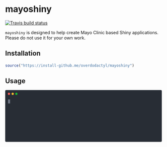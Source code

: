 
<!-- README.md is generated from README.Rmd. Please edit that file -->

# mayoshiny

<!-- badges: start -->

[![Travis build
status](https://travis-ci.org/overdodactyl/mayoshiny.svg?branch=master)](https://travis-ci.org/overdodactyl/mayoshiny)
<!-- badges: end -->

`mayoshiny` is designed to help create Mayo Clinic based Shiny
applications. Please do not use it for your own work.

## Installation

``` r
source("https://install-github.me/overdodactyl/mayoshiny")
```

## Usage

![\!](man/figures/setup.svg "Demo")
